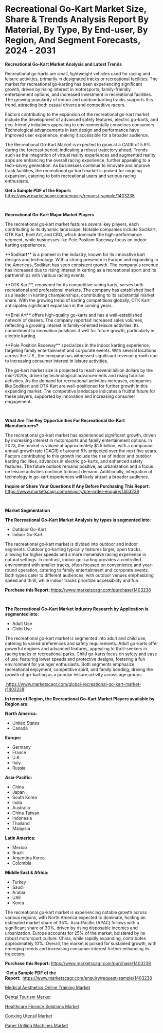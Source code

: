<p><h1>Recreational Go-Kart Market Size, Share & Trends Analysis Report By Material, By Type, By End-user, By Region, And Segment Forecasts, 2024 - 2031</h1></p><p><strong>Recreational Go-Kart Market Analysis and Latest Trends</strong></p>
<p><p>Recreational go-karts are small, lightweight vehicles used for racing and leisure activities, primarily in designated tracks or recreational facilities. The market for recreational go-karting has been experiencing significant growth, driven by rising interest in motorsports, family-friendly entertainment options, and increased investment in recreational facilities. The growing popularity of indoor and outdoor karting tracks supports this trend, attracting both casual drivers and competitive racers. </p><p>Factors contributing to the expansion of the recreational go-kart market include the development of advanced safety features, electric go-karts, and eco-friendly initiatives appealing to environmentally conscious consumers. Technological advancements in kart design and performance have improved user experience, making it accessible for a broader audience. </p><p>The Recreational Go-Kart Market is expected to grow at a CAGR of 5.9% during the forecast period, indicating a robust trajectory ahead. Trends such as the integration of virtual reality experiences and augmented reality apps are enhancing the overall racing experience, further appealing to a tech-savvy generation. As businesses continue to innovate and improve track facilities, the recreational go-kart market is poised for ongoing expansion, catering to both recreational users and serious racing enthusiasts.</p></p>
<p><strong>Get a Sample PDF of the Report:&nbsp;</strong> <a href="https://www.marketscagr.com/enquiry/request-sample/1403238?utm_campaign=1436&utm_medium=2&utm_source=Github&utm_content=ia&utm_term=23102024&utm_id=recreational-go-kart">https://www.marketscagr.com/enquiry/request-sample/1403238</a></p>
<p>&nbsp;</p>
<p><strong>Recreational Go-Kart Major Market Players</strong></p>
<p><p>The recreational go-kart market features several key players, each contributing to its dynamic landscape. Notable companies include Sodikart, OTK Kart, Birel Art, and CRG, which dominate the high-performance segment, while businesses like Pole Position Raceway focus on indoor karting experiences.</p><p>**Sodikart** is a pioneer in the industry, known for its innovative kart designs and technology. With a strong presence in Europe and expanding in the Americas, Sodikart has seen consistent growth. The company's revenue has increased due to rising interest in karting as a recreational sport and its partnerships with various racing events.</p><p>**OTK Kart**, renowned for its competitive racing karts, serves both recreational and professional markets. The company has established itself as a leader in karting championships, contributing to its substantial market share. With the growing trend of karting competitions globally, OTK Kart anticipates significant expansion in the coming years.</p><p>**Birel Art** offers high-quality go-karts and has a well-established network of dealers. The company reported increased sales volumes, reflecting a growing interest in family-oriented leisure activities. Its commitment to innovation positions it well for future growth, particularly in electric karting.</p><p>**Pole Position Raceway** specializes in the indoor karting experience, targeting family entertainment and corporate events. With several locations across the U.S., the company has witnessed significant revenue growth due to increasing consumer interest in leisure activities.</p><p>The go-kart market size is projected to reach several billion dollars by the mid-2020s, driven by technological advancements and rising tourism activities. As the demand for recreational activities increases, companies like Sodikart and OTK Kart are well-positioned for further growth in this expanding market. The competitive landscape indicates a fruitful future for these players, supported by innovation and increasing consumer engagement.</p></p>
<p>&nbsp;</p>
<p><strong>What Are The Key Opportunities For Recreational Go-Kart Manufacturers?</strong></p>
<p><p>The recreational go-kart market has experienced significant growth, driven by increasing interest in motorsports and family entertainment options. In 2023, the market is valued at approximately $1.5 billion, with a compound annual growth rate (CAGR) of around 5% projected over the next five years. Factors contributing to this growth include the rise of indoor and outdoor karting facilities, advances in electric go-karts, and enhanced safety features. The future outlook remains positive, as urbanization and a focus on leisure activities continue to boost demand. Additionally, integration of technology in go-kart experiences will likely attract a broader audience.</p></p>
<p><strong>Inquire or Share Your Questions If Any Before Purchasing This Report:</strong> <a href="https://www.marketscagr.com/enquiry/pre-order-enquiry/1403238?utm_campaign=1436&utm_medium=2&utm_source=Github&utm_content=ia&utm_term=23102024&utm_id=recreational-go-kart">https://www.marketscagr.com/enquiry/pre-order-enquiry/1403238</a></p>
<p>&nbsp;</p>
<p><strong>Market Segmentation</strong></p>
<p><strong>The Recreational Go-Kart Market Analysis by types is segmented into:</strong></p>
<p><ul><li>Outdoor Go-Kart</li><li>Indoor Go-Kart</li></ul></p>
<p><p>The recreational go-kart market is divided into outdoor and indoor segments. Outdoor go-karting typically features larger, open tracks, allowing for higher speeds and a more immersive racing experience in natural settings. In contrast, indoor go-karting provides a controlled environment with smaller tracks, often focused on convenience and year-round operation, catering to family entertainment and corporate events. Both types cater to different audiences, with outdoor venues emphasizing speed and thrill, while indoor tracks prioritize accessibility and fun.</p></p>
<p><strong>Purchase this Report:&nbsp;</strong><a href="https://www.marketscagr.com/purchase/1403238?utm_campaign=1436&utm_medium=2&utm_source=Github&utm_content=ia&utm_term=23102024&utm_id=recreational-go-kart">https://www.marketscagr.com/purchase/1403238</a></p>
<p>&nbsp;</p>
<p><strong>The Recreational Go-Kart Market Industry Research by Application is segmented into:</strong></p>
<p><ul><li>Adult Use</li><li>Child Use</li></ul></p>
<p><p>The recreational go-kart market is segmented into adult and child use, catering to varied preferences and safety requirements. Adult go-karts offer powerful engines and advanced features, appealing to thrill-seekers in racing tracks or recreational parks. Child go-karts focus on safety and ease of use, featuring lower speeds and protective designs, fostering a fun environment for younger enthusiasts. Both segments emphasize recreational enjoyment, competitive spirit, and family bonding, driving the growth of go-karting as a popular leisure activity across age groups.</p></p>
<p><a href="https://www.marketscagr.com/global-recreational-go-kart-market-r1403238?utm_campaign=1436&utm_medium=2&utm_source=Github&utm_content=ia&utm_term=23102024&utm_id=recreational-go-kart">&nbsp;https://www.marketscagr.com/global-recreational-go-kart-market-r1403238</a></p>
<p><strong>In terms of Region, the Recreational Go-Kart Market Players available by Region are:</strong></p>
<p>
    <p> <strong> North America: </strong>
        <ul>
            <li>United States</li>
            <li>Canada</li>
        </ul>
        </p> 
    <p> <strong> Europe: </strong>
        <ul>
            <li>Germany</li>
            <li>France</li>
            <li>U.K.</li>
            <li>Italy</li>
            <li>Russia</li>
        </ul>
        </p> 
    <p> <strong> Asia-Pacific: </strong>
        <ul>
            <li>China</li>
            <li>Japan</li>
            <li>South Korea</li>
            <li>India</li>
            <li>Australia</li>
            <li>China Taiwan</li>
            <li>Indonesia</li>
            <li>Thailand</li>
            <li>Malaysia</li>
        </ul>
        </p> 
    <p> <strong> Latin America: </strong>
        <ul>
            <li>Mexico</li>
            <li>Brazil</li>
            <li>Argentina Korea</li>
            <li>Colombia</li>
        </ul>
        </p> 
    <p> <strong> Middle East & Africa: </strong>
        <ul>
            <li>Turkey</li>
            <li>Saudi</li>
            <li>Arabia</li>
            <li>UAE</li>
            <li>Korea</li>
        </ul>
    </p>
    </p>
<p><p>The recreational go-kart market is experiencing notable growth across various regions, with North America expected to dominate, holding an estimated market share of 35%. Asia-Pacific (APAC) follows with a significant share of 30%, driven by rising disposable incomes and urbanization. Europe accounts for 25% of the market, bolstered by its robust motorsport culture. China, while rapidly expanding, contributes approximately 10%. Overall, the market is poised for sustained growth, with emerging trends and increasing consumer interest further enhancing its trajectory.</p></p>
<p><strong>Purchase this Report: </strong><a href="https://www.marketscagr.com/purchase/1403238?utm_campaign=1436&utm_medium=2&utm_source=Github&utm_content=ia&utm_term=23102024&utm_id=recreational-go-kart">https://www.marketscagr.com/purchase/1403238</a></p>
<p>&nbsp;<strong>Get a Sample PDF of the Report:&nbsp;&nbsp;</strong><a href="https://www.marketscagr.com/enquiry/request-sample/1403238?utm_campaign=1436&utm_medium=2&utm_source=Github&utm_content=ia&utm_term=23102024&utm_id=recreational-go-kart">https://www.marketscagr.com/enquiry/request-sample/1403238</a></p>
<p><strong></strong></p>
<p><p><a href="https://www.linkedin.com/pulse/strategic-roadmap-global-medical-aesthetics-online-training-mnjzf?utm_campaign=1436&utm_medium=2&utm_source=Github&utm_content=ia&utm_term=23102024&utm_id=recreational-go-kart">Medical Aesthetics Online Training Market</a></p><p><a href="https://www.linkedin.com/pulse/strategic-roadmap-global-dental-tourism-market-insights-jx4qf?utm_campaign=1436&utm_medium=2&utm_source=Github&utm_content=ia&utm_term=23102024&utm_id=recreational-go-kart">Dental Tourism Market</a></p><p><a href="https://www.linkedin.com/pulse/healthcare-finance-solutions-market-pulse-79-expansion-xoacf?utm_campaign=1436&utm_medium=2&utm_source=Github&utm_content=ia&utm_term=23102024&utm_id=recreational-go-kart">Healthcare Finance Solutions Market</a></p><p><a href="https://github.com/ChiragRP21/Market-Research-Report-List-6/blob/main/cooking-utensil-market.md?utm_campaign=1436&utm_medium=2&utm_source=Github&utm_content=ia&utm_term=23102024&utm_id=recreational-go-kart">Cooking Utensil Market</a></p><p><a href="https://issuu.com/reportprime-2/docs/paper-drilling-machines-market-size_75eb0b4eb92dd6?utm_campaign=1436&utm_medium=2&utm_source=Github&utm_content=ia&utm_term=23102024&utm_id=recreational-go-kart">Paper Drilling Machines Market</a></p></p>